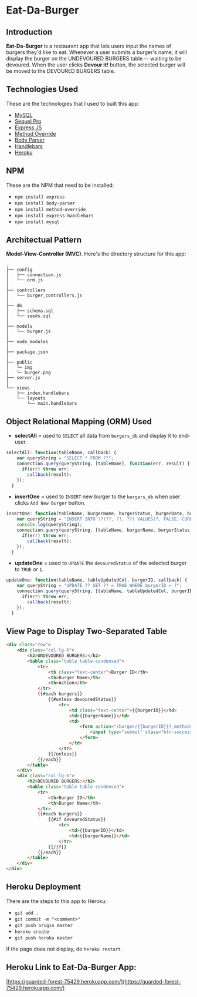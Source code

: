 # Eat-Da-Burger

## Introduction
**Eat-Da-Burger** is a restaurant app that lets users input the names of burgers they'd like to eat. Whenever a user submits a burger's name, it will display the burger on the UNDEVOURED BURGERS table -- waiting to be devoured. When the user clicks **Devour it!** button, the selected burger will be moved to the DEVOURED BURGERS table.

## Technologies Used
These are the technologies that I used to built this app:
* [MySQL](https://www.mysql.com)
* [Sequel Pro](https://www.sequelpro.com)
* [Express JS](https://www.npmjs.com/package/express)
* [Method Override](https://www.npmjs.com/package/method-override)
* [Body Parser](https://www.npmjs.com/package/body-parser)
* [Handlebars](http://handlebarsjs.com)
* [Heroku](https://dashboard.heroku.com/apps)

## NPM
These are the NPM that need to be installed:
* `npm install express`
* `npm install body-parser`
* `npm install method-override`
* `npm install express-handlebars`
* `npm install mysql`

## Architectual Pattern
**Model-View-Controller (MVC)**. Here's the directory structure for this app:
```
.
├── config
│   ├── connection.js
│   └── orm.js
│ 
├── controllers
│   └── burger_controllers.js
│
├── db
│   ├── schema.sql
│   └── seeds.sql
│
├── models
│   └── burger.js
│ 
├── node_modules
│ 
├── package.json
│
├── public
│   └─ img
|	└─ burger.png
├── server.js
│
└── views
    ├── index.handlebars
    └── layouts
        └── main.handlebars
```

## Object Relational Mapping (ORM) Used
* **selectAll** = used to `SELECT` all data from `burgers_db` and display it to end-user.
```javascript
selectAll: function(tableName, callback) {
    var queryString = "SELECT * FROM ??";
    connection.query(queryString, [tableName], function(err, result) {
      if(err) throw err;
        callback(result);
    });
  }
```
* **insertOne** = used to `INSERT` new burger to the `burgers_db` when user clicks `Add New Burger` button.
```javascript
insertOne: function(tableName, burgerName, burgerStatus, burgerDate, burgerInputName, callback) {
    var queryString = "INSERT INTO ??(??, ??, ??) VALUES(?, FALSE, CURRENT_TIMESTAMP)";
    console.log(queryString);
    connection.query(queryString, [tableName, burgerName, burgerStatus, burgerDate, burgerInputName], function(err, result) {
      if(err) throw err;
        callback(result);
    });
  }
```
* **updateOne** = used to `UPDATE` the `devouredStatus` of the selected burger to `TRUE` or `1`.
```javascript
updateOne: function(tableName, tableUpdatedCol, burgerID, callback) {
    var queryString = "UPDATE ?? SET ?? = TRUE WHERE burgerID = ?";
    connection.query(queryString, [tableName, tableUpdatedCol, burgerID], function(err, result) {
      if(err) throw err;
        callback(result);
    });
  }
```

## View Page to Display Two-Separated Table
```html
<div class="row">
    <div class="col-lg-6">
        <h2>UNDEVOURED BURGERS:</h2>
        <table class="table table-condensed">
            <tr>
                <th class="text-center">Burger ID</th>
                <th>Burger Name</th>
                <th>Action</th>
            </tr>
            {{#each burgers}}
                {{#unless devouredStatus}}
                    <tr>
                        <td class="text-center">{{burgerID}}</td>
                        <td>{{burgerName}}</td>
                        <td>
                            <form action="/burger/{{burgerID}}?_method=PUT" method="POST"><!-- FORM only have 2 actions: POST and GET. That's why we use method-override -->
                                <input type="submit" class="btn-success" value="Devour It!">
                            </form>
                        </td>
                    </tr>
                {{/unless}}
            {{/each}}
        </table>
    </div>
    <div class="col-lg-6">
        <h2>DEVOURED BURGERS:</h2>
        <table class="table table-condensed">
            <tr>
                <th>Burger ID</th>
                <th>Burger Name</th>
            </tr>
            {{#each burgers}}
                {{#if devouredStatus}}
                    <tr>
                        <td>{{burgerID}}</td>
                        <td>{{burgerName}}</td>
                    </tr>
                {{/if}}
            {{/each}}
        </table>
    </div>
</div>
```
## Heroku Deployment
There are the steps to this app to Heroku:
* `git add .`
* `git commit -m "<comment>"`
* `git push origin master`
* `heroku create`
* `git push heroku master`

If the page does not display, do `heroku restart`.


## Heroku Link to Eat-Da-Burger App:

[https://guarded-forest-75429.herokuapp.com/](https://guarded-forest-75429.herokuapp.com/)
